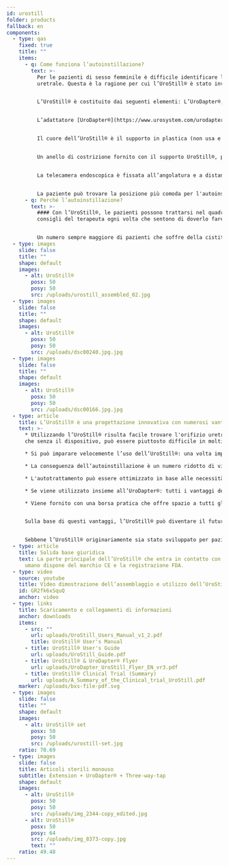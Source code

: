 ```yaml
---
id: urostill
folder: products
fallback: en
components:
  - type: qas
    fixed: true
    title: ""
    items:
      - q: Come funziona l’autoinstillazione?
        text: >-
          Per le pazienti di sesso femminile è difficile identificare l'orifizio
          uretrale. Questa è la ragione per cui l’UroStill® è stato inventato.


          L’UroStill® è costituito dai seguenti elementi: L’UroDapter®, prolunga, rubinetto a tre vie e supporto dell’UroStill® (per siringhe da 50 ml). La telecamera endoscopica, il tablet e il supporto tablet sono elementi opzionali. Questi elementi si possono acquistare da noi o altrove. Per ogni instillazione sarà necessario acquistare elementi monouso sterili come il set contenente l’UroDapter®, prolunga e rubinetto a tre vie.


          L’adattatore [UroDapter®](https://www.urosystem.com/urodapter) è l'unica parte la cui punta entra nell'orifizio dell'uretra per fornire la soluzione utilizzata per il trattamento della vescica. Una parte di prolunga deve essere collegata all'UroDapter® e un rubinetto a tre vie all'estensione e alla siringa. Questi due elementi trasferiscono la soluzione dalla siringa all'UroDapter®.


          Il cuore dell’UroStill® è il supporto in plastica (non usa e getta), che tiene saldamente la siringa e la telecamera endoscopica. 


          Un anello di costrizione fornito con il supporto UroStill®, può essere inserito nel supporto, in modo che l’UroStill® possa essere utilizzato anche con siringhe da 20 ml. (La siringa con il medicinale non è inclusa.)


          La telecamera endoscopica è fissata all’angolatura e a distanza appropriate in modo da fornire una visione perfetta sulla punta dell'UroDapter® e sull'orifizio dell'uretra. (La telecamera può illuminare l'orifizio in quanto dispone di illuminazione LED integrata.) L'immagine della telecamera può essere visualizzata su qualsiasi smartphone, tablet, PC, ecc. che sia compatibile. I piccoli dispositivi, come cellulari o tablet possono essere posizionati su un supporto. La telecamera (6LED, micro USB, 7mm CA00523), il supporto e il dispositivo smart (nostro consiglio è Huawei Media Pad T3 8.0 16 GB) sono opzionali.


          La paziente può trovare la posizione più comoda per l'autoinstillazione e seguire facilmente l'intero processo sullo schermo.
      - q: Perché l’autoinstillazione?
        text: >-
          #### Con l’UroStill®, le pazienti possono trattarsi nel quadro dei
          consigli del terapeuta ogni volta che sentono di doverlo fare.


          Un numero sempre maggiore di pazienti che soffre della cistite interstiziale/sindrome del dolore vescicale necessita di terapia di instillazione intravescicale, che l’attuale sistema sanitario non può garantire in maniera soddisfacente in nessun paese. Il tempo speso per le visite, le difficoltà di viaggiare e la limitata disponibilità dei terapeuti generano costi elevati alle pazienti, e il tempo predeterminato dell’instillazione con i terapeuti spesso conduce a un trattamento insufficiente o eccessivo della paziente.
  - type: images
    slide: false
    title: ""
    shape: default
    images:
      - alt: UroStill®
        posx: 50
        posy: 50
        src: /uploads/urostill_assembled_02.jpg
  - type: images
    slide: false
    title: ""
    shape: default
    images:
      - alt: UroStill®
        posx: 50
        posy: 50
        src: /uploads/dsc00240.jpg.jpg
  - type: images
    slide: false
    title: ""
    shape: default
    images:
      - alt: UroStill®
        posx: 50
        posy: 50
        src: /uploads/dsc00166.jpg.jpg
  - type: article
    title: L’UroStill® è una progettazione innovativa con numerosi vantaggi
    text: >-
      * Utilizzando l’UroStill® risulta facile trovare l'orifizio uretrale, il
      che senza il dispositivo, può essere piuttosto difficile in molti casi.

      * Si può imparare velocemente l’uso dell’UroStill®: una volta imparato, la paziente può eseguire il trattamento senza aiuto esterno.

      * La conseguenza dell’autoinstillazione è un numero ridotto di visite ambulatoriali, quindi meno spese mediche, meno tempo di viaggio.

      * L'autotrattamento può essere ottimizzato in base alle necessità della paziente, invece della disponibilità del terapeuta.

      * Se viene utilizzato insieme all’UroDapter®: tutti i vantaggi dell'adattatore alla siringa urologica si applicano anche all’UroStill®.

      * Viene fornito con una borsa pratica che offre spazio a tutti gli elementi necessari e opzionali, in modo che la paziente possa portare con sé il dispositivo facilmente.


      Sulla base di questi vantaggi, l’UroStill® può diventare il futuro del trattamento intravescicale dell'IC/BPS.


      Sebbene l’UroStill® originariamente sia stato sviluppato per pazienti con IC/BPS, può essere utilizzato per alcune altre condizioni, come la cistite da radiazioni post-cancro e le infezioni del tratto urinario gravi e frequentemente ricorrenti.
  - type: article
    title: Solida base giuridica
    text: La parte principale dell’UroStill® che entra in contatto con il corpo
      umano dispone del marchio CE e la registrazione FDA.
  - type: video
    source: youtube
    title: Video dimostrazione dell’assemblaggio e utilizzo dell’UroStill®
    id: GR2fk6xSquQ
    anchor: video
  - type: links
    title: Scaricamento e collegamenti di informazioni
    anchor: downloads
    items:
      - src: ""
        url: uploads/UroStill_Users_Manual_v1_2.pdf
        title: UroStill® User's Manual
      - title: UroStill® User's Guide
        url: uploads/UroStill_Guide.pdf
      - title: UroStill® & UroDapter® Flyer
        url: uploads/UroDapter_UroStill_Flyer_EN_vr3.pdf
      - title: UroStill® Clinical Trial (Summary)
        url: uploads/A_Summary_of_the_Clinical_trial_UroStill.pdf
    marker: /uploads/bxs-file-pdf.svg
  - type: images
    slide: false
    title: ""
    shape: default
    images:
      - alt: UroStill® set
        posx: 50
        posy: 50
        src: /uploads/urostill-set.jpg
    ratio: 70.69
  - type: images
    slide: false
    title: Articoli sterili monouso
    subtitle: Extension + UroDapter® + Three-way-tap
    shape: default
    images:
      - alt: UroStill®
        posx: 50
        posy: 50
        src: /uploads/img_2344-copy_edited.jpg
      - alt: UroStill®
        posx: 50
        posy: 64
        src: /uploads/img_8373-copy.jpg
        text: ""
    ratio: 49.48
---
```

